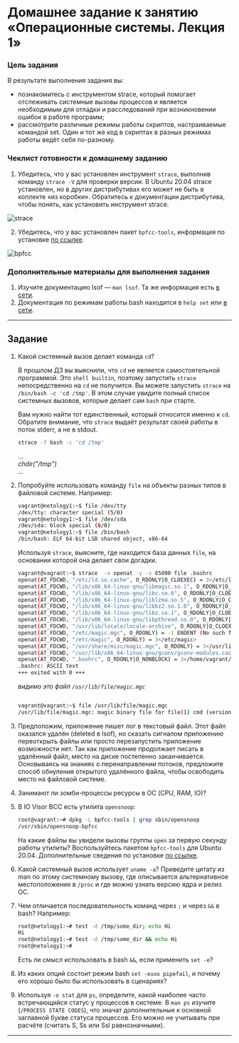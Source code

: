 # Домашнее задание к занятию «Операционные системы. Лекция 1»

### Цель задания

В результате выполнения задания вы:

* познакомитесь с инструментом strace, который помогает отслеживать системные вызовы процессов и является необходимым для отладки и расследований при возникновении ошибок в работе программ;
* рассмотрите различные режимы работы скриптов, настраиваемые командой set. Один и тот же код в скриптах в разных режимах работы ведёт себя по-разному.

### Чеклист готовности к домашнему заданию

1. Убедитесь, что у вас установлен инструмент `strace`, выполнив команду `strace -V` для проверки версии. В Ubuntu 20.04 strace установлен, но в других дистрибутивах его может не быть в коплекте «из коробки». Обратитесь к документации дистрибутива, чтобы понять, как установить инструмент strace.

![strace]()

2. Убедитесь, что у вас установлен пакет `bpfcc-tools`, информация по установке [по ссылке](https://github.com/iovisor/bcc/blob/master/INSTALL.md).

![bpfcc]()

### Дополнительные материалы для выполнения задания

1. Изучите документацию lsof — `man lsof`. Та же информация есть [в сети](https://linux.die.net/man/8/lsof).
2. Документация по режимам работы bash находится в `help set` или [в сети](https://www.gnu.org/software/bash/manual/html_node/The-Set-Builtin.html).

------

## Задание

1. Какой системный вызов делает команда `cd`? 

    В прошлом ДЗ вы выяснили, что `cd` не является самостоятельной  программой. Это `shell builtin`, поэтому запустить `strace` непосредственно на `cd` не получится. Вы можете запустить `strace` на `/bin/bash -c 'cd /tmp'`. В этом случае увидите полный список системных вызовов, которые делает сам `bash` при старте. 

    Вам нужно найти тот единственный, который относится именно к `cd`. Обратите внимание, что `strace` выдаёт результат своей работы в поток stderr, а не в stdout.
    
   ```bash
   strace -f bash -c 'cd /tmp'
   
   ```
   
   ...  
   *chdir("/tmp")*  
   ...
   

1. Попробуйте использовать команду `file` на объекты разных типов в файловой системе. Например:

    ```bash
    vagrant@netology1:~$ file /dev/tty
    /dev/tty: character special (5/0)
    vagrant@netology1:~$ file /dev/sda
    /dev/sda: block special (8/0)
    vagrant@netology1:~$ file /bin/bash
    /bin/bash: ELF 64-bit LSB shared object, x86-64
    ```
    
    Используя `strace`, выясните, где находится база данных `file`, на основании которой она делает свои догадки.
    
    ```bash
    vagrant@vagrant:~$ strace  -e openat -y -s 65000 file .bashrc
    openat(AT_FDCWD, "/etc/ld.so.cache", O_RDONLY|O_CLOEXEC) = 3</etc/ld.so.cache>
    openat(AT_FDCWD, "/lib/x86_64-linux-gnu/libmagic.so.1", O_RDONLY|O_CLOEXEC) = 3</usr/lib/x86_64-linux-gnu/libmagic.so.1.0.0>
    openat(AT_FDCWD, "/lib/x86_64-linux-gnu/libc.so.6", O_RDONLY|O_CLOEXEC) = 3</usr/lib/x86_64-linux-gnu/libc-2.31.so>
    openat(AT_FDCWD, "/lib/x86_64-linux-gnu/liblzma.so.5", O_RDONLY|O_CLOEXEC) = 3</usr/lib/x86_64-linux-gnu/liblzma.so.5.2.4>
    openat(AT_FDCWD, "/lib/x86_64-linux-gnu/libbz2.so.1.0", O_RDONLY|O_CLOEXEC) = 3</usr/lib/x86_64-linux-gnu/libbz2.so.1.0.4>
    openat(AT_FDCWD, "/lib/x86_64-linux-gnu/libz.so.1", O_RDONLY|O_CLOEXEC) = 3</usr/lib/x86_64-linux-gnu/libz.so.1.2.11>
    openat(AT_FDCWD, "/lib/x86_64-linux-gnu/libpthread.so.0", O_RDONLY|O_CLOEXEC) = 3</usr/lib/x86_64-linux-gnu/libpthread-2.31.so>
    openat(AT_FDCWD, "/usr/lib/locale/locale-archive", O_RDONLY|O_CLOEXEC) = 3</usr/lib/locale/locale-archive>
    openat(AT_FDCWD, "/etc/magic.mgc", O_RDONLY) = -1 ENOENT (No such file or directory)
    openat(AT_FDCWD, "/etc/magic", O_RDONLY) = 3</etc/magic>
    openat(AT_FDCWD, "/usr/share/misc/magic.mgc", O_RDONLY) = 3</usr/lib/file/magic.mgc>
    openat(AT_FDCWD, "/usr/lib/x86_64-linux-gnu/gconv/gconv-modules.cache", O_RDONLY) = 3</usr/lib/x86_64-linux-gnu/gconv/gconv-modules.cache>
    openat(AT_FDCWD, ".bashrc", O_RDONLY|O_NONBLOCK) = 3</home/vagrant/.bashrc>
    .bashrc: ASCII text
    +++ exited with 0 +++

    ```  
    *видимо это файл `/usr/lib/file/magic.mgc`*  
    
    ```bash  
    
    vagrant@vagrant:~$ file /usr/lib/file/magic.mgc
    /usr/lib/file/magic.mgc: magic binary file for file(1) cmd (version 14) (little endian)
    
    ```
    

1. Предположим, приложение пишет лог в текстовый файл. Этот файл оказался удалён (deleted в lsof), но сказать сигналом приложению переоткрыть файлы или просто перезапустить приложение возможности нет. Так как приложение продолжает писать в удалённый файл, место на диске постепенно заканчивается. Основываясь на знаниях о перенаправлении потоков, предложите способ обнуления открытого удалённого файла, чтобы освободить место на файловой системе.

1. Занимают ли зомби-процессы ресурсы в ОС (CPU, RAM, IO)?
1. В IO Visor BCC есть утилита `opensnoop`:

    ```bash
    root@vagrant:~# dpkg -L bpfcc-tools | grep sbin/opensnoop
    /usr/sbin/opensnoop-bpfcc
    ```
    
    На какие файлы вы увидели вызовы группы `open` за первую секунду работы утилиты? Воспользуйтесь пакетом `bpfcc-tools` для Ubuntu 20.04. Дополнительные сведения по установке [по ссылке](https://github.com/iovisor/bcc/blob/master/INSTALL.md).

1. Какой системный вызов использует `uname -a`? Приведите цитату из man по этому системному вызову, где описывается альтернативное местоположение в `/proc` и где можно узнать версию ядра и релиз ОС.

1. Чем отличается последовательность команд через `;` и через `&&` в bash? Например:

    ```bash
    root@netology1:~# test -d /tmp/some_dir; echo Hi
    Hi
    root@netology1:~# test -d /tmp/some_dir && echo Hi
    root@netology1:~#
    ```
    
    Есть ли смысл использовать в bash `&&`, если применить `set -e`?

1. Из каких опций состоит режим bash `set -euxo pipefail`, и почему его хорошо было бы использовать в сценариях?

1. Используя `-o stat` для `ps`, определите, какой наиболее часто встречающийся статус у процессов в системе. В `man ps` изучите (`/PROCESS STATE CODES`), что значат дополнительные к основной заглавной букве статуса процессов. Его можно не учитывать при расчёте (считать S, Ss или Ssl равнозначными).

----

